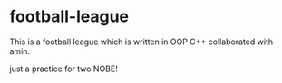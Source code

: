 # football-league
This is a football league which is written in OOP C++ collaborated with amin.

just a practice for two NOBE!
